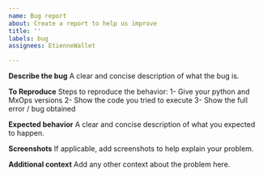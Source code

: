 ```yaml
---
name: Bug report
about: Create a report to help us improve
title: ''
labels: bug
assignees: EtienneWallet

---
```


**Describe the bug**
A clear and concise description of what the bug is.

**To Reproduce**
Steps to reproduce the behavior:
1- Give your python and MxOps versions
2- Show the code you tried to execute
3- Show the full error / bug obtained

**Expected behavior**
A clear and concise description of what you expected to happen.

**Screenshots**
If applicable, add screenshots to help explain your problem.

**Additional context**
Add any other context about the problem here.
